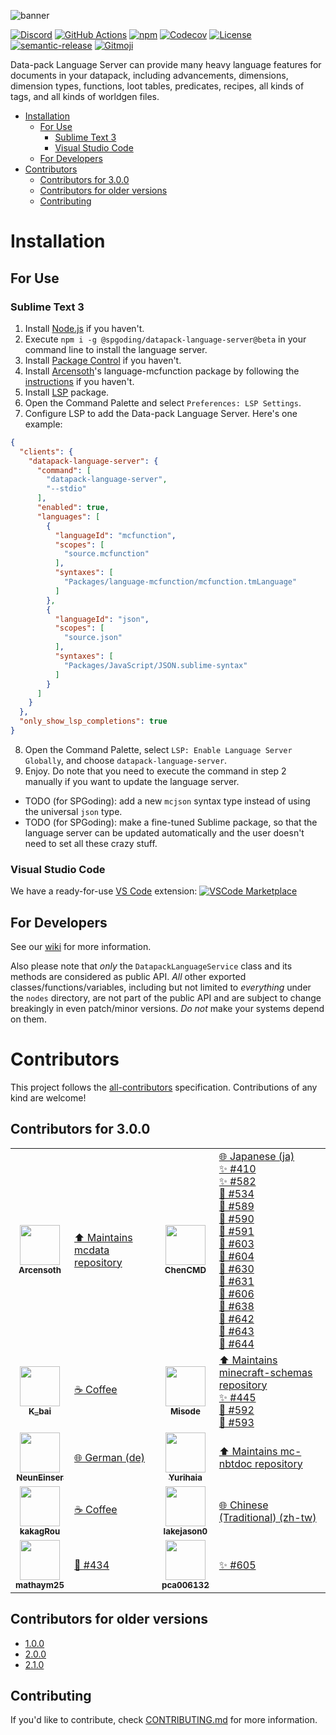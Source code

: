![banner](https://raw.githubusercontent.com/SPGoding/vscode-datapack-helper-plus/master/img/banner.png)

[![Discord](https://img.shields.io/discord/666020457568403505?logo=discord&style=flat-square)](https://discord.gg/EbdseuS)
[![GitHub Actions](https://img.shields.io/github/workflow/status/SPGoding/datapack-language-server/Test?logo=github&style=flat-square)](https://github.com/SPGoding/datapack-language-server/actions)
[![npm](https://img.shields.io/npm/v/datapack-language-server.svg?logo=npm&style=flat-square)](https://npmjs.com/package/datapack-language-server)
[![Codecov](https://img.shields.io/codecov/c/gh/SPGoding/datapack-language-server.svg?logo=codecov&style=flat-square)](https://codecov.io/gh/SPGoding/datapack-language-server)
[![License](https://img.shields.io/github/license/SPGoding/datapack-language-server.svg?style=flat-square)](https://github.com/SPGoding/datapack-language-server/blob/master/LICENSE)
[![semantic-release](https://img.shields.io/badge/%20%20%F0%9F%93%A6%F0%9F%9A%80-semantic--release-e10079.svg?style=flat-square)](https://github.com/semantic-release/semantic-release)
[![Gitmoji](https://img.shields.io/badge/gitmoji-%20😜%20😍-FFDD67.svg?style=flat-square)](https://gitmoji.carloscuesta.me/)

Data-pack Language Server can provide many heavy language features for documents in your datapack, including advancements, dimensions, dimension types, functions, loot tables, predicates, recipes, all kinds of tags, and all kinds of worldgen files.

- [Installation](#installation)
  - [For Use](#for-use)
    - [Sublime Text 3](#sublime-text-3)
    - [Visual Studio Code](#visual-studio-code)
  - [For Developers](#for-developers)
- [Contributors](#contributors)
  - [Contributors for 3.0.0](#contributors-for-300)
  - [Contributors for older versions](#contributors-for-older-versions)
  - [Contributing](#contributing)

# Installation

## For Use

### Sublime Text 3

1. Install [Node.js](https://nodejs.org/) if you haven't.
2. Execute `npm i -g @spgoding/datapack-language-server@beta` in your command line to install the language server.
3. Install [Package Control](https://packagecontrol.io/installation) if you haven't.
4. Install [Arcensoth](https://github.com/Arcensoth)'s language-mcfunction package by following the [instructions](https://github.com/Arcensoth/language-mcfunction#installing-the-sublimetext-package) if you haven't.
5. Install [LSP](https://packagecontrol.io/packages/LSP) package.
6. Open the Command Palette and select `Preferences: LSP Settings`.
7. Configure LSP to add the Data-pack Language Server. Here's one example:
```json
{
  "clients": {
    "datapack-language-server": {
      "command": [
        "datapack-language-server",
        "--stdio"
      ],
      "enabled": true,
      "languages": [
        {
          "languageId": "mcfunction",
          "scopes": [
            "source.mcfunction"
          ],
          "syntaxes": [
            "Packages/language-mcfunction/mcfunction.tmLanguage"
          ]
        },
        {
          "languageId": "json",
          "scopes": [
            "source.json"
          ],
          "syntaxes": [
            "Packages/JavaScript/JSON.sublime-syntax"
          ]
        }
      ]
    }
  },
  "only_show_lsp_completions": true
}
```
8. Open the Command Palette, select `LSP: Enable Language Server Globally`, and choose `datapack-language-server`.
9. Enjoy. Do note that you need to execute the command in step 2 manually if you want to update the language server.

- TODO (for SPGoding): add a new `mcjson` syntax type instead of using the universal `json` type.
- TODO (for SPGoding): make a fine-tuned Sublime package, so that the language server can be updated automatically and the user doesn't need to set all these crazy stuff.

### Visual Studio Code

We have a ready-for-use [VS Code](https://code.visualstudio.com/) extension: [![VSCode Marketplace](https://img.shields.io/visual-studio-marketplace/v/SPGoding.datapack-language-server.svg?logo=visual-studio-code&style=flat-square)](https://marketplace.visualstudio.com/items?itemName=SPGoding.datapack-language-server)

## For Developers

See our [wiki](https://github.com/SPGoding/datapack-language-server/wiki/Language%20Server%20Details) for more information.

Also please note that _only_ the `DatapackLanguageService` class and its methods are considered as public API. _All_ other
exported classes/functions/variables, including but not limited to _everything_ under the `nodes` directory, are not part 
of the public API and are subject to change breakingly in even patch/minor versions. _Do not_ make your systems depend on 
them.

# Contributors

This project follows the [all-contributors](https://github.com/all-contributors/all-contributors) specification. Contributions of any kind are welcome!

## Contributors for 3.0.0

<!-- ALL-CONTRIBUTORS-LIST:START - Do not remove or modify this section -->
<!-- prettier-ignore-start -->
<!-- markdownlint-disable -->
<table>
  <tr>
    <td align="center"><a href="https://github.com/Arcensoth"><img src="https://avatars2.githubusercontent.com/u/1885643?s=460&u=6c40bfd2701329a442810831d3a2cf954c8cf5de&v=4" width="64px;" alt=""/><br /><sub><b>Arcensoth</b></sub></a></td><td align="left"><a href="https://github.com/Arcensoth/mcdata" target="_blank" title="Dependency">⬆️ Maintains mcdata repository</a></td>
    <td align="center"><a href="https://github.com/ChenCMD"><img src="https://avatars2.githubusercontent.com/u/46134240?s=460&u=ca934b86e5189ea9c598a51358571e777e21aa2f&v=4" width="64px;" alt=""/><br /><sub><b>ChenCMD</b></sub></a></td><td align="left"><a href="https://github.com/SPGoding/datapack-language-server/commits?author=ChenCMD" target="_blank" title="Localization">🌐 Japanese (ja)</a><br><a href="https://github.com/SPGoding/datapack-language-server/issues/410" target="_blank" title="Ideas, Planning, and Feedback">✨ #410</a><br><a href="https://github.com/SPGoding/datapack-language-server/issues/582" target="_blank" title="Ideas, Planning, and Feedback">✨ #582</a><br><a href="https://github.com/SPGoding/datapack-language-server/issues/534" target="_blank" title="Bug reports">🐛 #534</a><br><a href="https://github.com/SPGoding/datapack-language-server/issues/589" target="_blank" title="Bug reports">🐛 #589</a><br><a href="https://github.com/SPGoding/datapack-language-server/issues/590" target="_blank" title="Bug reports">🐛 #590</a><br><a href="https://github.com/SPGoding/datapack-language-server/issues/591" target="_blank" title="Bug reports">🐛 #591</a><br><a href="https://github.com/SPGoding/datapack-language-server/issues/603" target="_blank" title="Bug reports">🐛 #603</a><br><a href="https://github.com/SPGoding/datapack-language-server/issues/604" target="_blank" title="Bug reports">🐛 #604</a><br><a href="https://github.com/SPGoding/datapack-language-server/issues/630" target="_blank" title="Bug reports">🐛 #630</a><br><a href="https://github.com/SPGoding/datapack-language-server/issues/631" target="_blank" title="Bug reports">🐛 #631</a><br><a href="https://github.com/SPGoding/datapack-language-server/issues/606" target="_blank" title="Bug reports">🐛 #606</a><br><a href="https://github.com/SPGoding/datapack-language-server/issues/638" target="_blank" title="Bug reports">🐛 #638</a><br><a href="https://github.com/SPGoding/datapack-language-server/issues/642" target="_blank" title="Bug reports">🐛 #642</a><br><a href="https://github.com/SPGoding/datapack-language-server/issues/643" target="_blank" title="Bug reports">🐛 #643</a><br><a href="https://github.com/SPGoding/datapack-language-server/issues/644" target="_blank" title="Bug reports">🐛 #644</a></td>
  </tr>
  <tr>
    <td align="center"><a href="https://afdian.net/@k_bai"><img src="https://pic1.afdiancdn.com/user/f34c5d62954411e8948a52540025c377/avatar/a08952a177bcf9aa806e710c0d695dc3_w719_h720_s657.jpg?imageView2/1/w/240/h/240" width="64px;" alt=""/><br /><sub><b>K_bai</b></sub></a></td><td align="left"><a href="https://github.com/SPGoding/datapack-language-server/blob/master/CONTRIBUTING.md" target="_blank" title="Financial support">☕ Coffee</a></td>
    <td align="center"><a href="https://github.com/misode"><img src="https://avatars1.githubusercontent.com/u/17352009?s=460&u=2813225036a78ea0c585fa5f9150d448c3a8ff8e&v=4" width="64px;" alt=""/><br /><sub><b>Misode</b></sub></a></td><td align="left"><a href="https://github.com/misode/minecraft-schemas" target="_blank" title="Dependency">⬆️ Maintains minecraft-schemas repository</a><br><a href="https://github.com/SPGoding/datapack-language-server/issues/445" target="_blank" title="Ideas, Planning, and Feedback">✨ #445</a><br><a href="https://github.com/SPGoding/datapack-language-server/issues/592" target="_blank" title="Bug reports">🐛 #592</a><br><a href="https://github.com/SPGoding/datapack-language-server/issues/593" target="_blank" title="Bug reports">🐛 #593</a></td>
  </tr>
  <tr>
    <td align="center"><a href="https://github.com/NeunEinser"><img src="https://avatars3.githubusercontent.com/u/12124394?s=460&v=4" width="64px;" alt=""/><br /><sub><b>NeunEinser</b></sub></a></td><td align="left"><a href="https://github.com/SPGoding/datapack-language-server/commits?author=NeunEinser" target="_blank" title="Localization">🌐 German (de)</a></td>
    <td align="center"><a href="https://github.com/Yurihaia"><img src="https://avatars3.githubusercontent.com/u/17830663?s=400&u=4959d74e027642f5a207dcd5e112005c5932b844&v=4" width="64px;" alt=""/><br /><sub><b>Yurihaia</b></sub></a></td><td align="left"><a href="https://github.com/Yurihaia/mc-nbtdoc" target="_blank" title="Dependency">⬆️ Maintains mc-nbtdoc repository</a></td>
  </tr>
  <tr>
    <td align="center"><a href="https://www.mcbbs.net/home.php?mod=space&uid=10240"><img src="https://www.mcbbs.net/uc_server/avatar.php?uid=10240&size=middle" width="64px;" alt=""/><br /><sub><b>kakagRou</b></sub></a></td><td align="left"><a href="https://github.com/SPGoding/datapack-language-server/blob/master/CONTRIBUTING.md" target="_blank" title="Financial support">☕ Coffee</a></td>
    <td align="center"><a href="https://github.com/lakejason0"><img src="https://avatars1.githubusercontent.com/u/36039861?s=460&v=4" width="64px;" alt=""/><br /><sub><b>lakejason0</b></sub></a></td><td align="left"><a href="https://github.com/SPGoding/datapack-language-server/commits?author=lakejason0" target="_blank" title="Localization">🌐 Chinese (Traditional) (zh-tw)</a></td>
  </tr>
  <tr>
    <td align="center"><a href="https://github.com/mathaym25"><img src="https://avatars2.githubusercontent.com/u/35702771?s=460&u=393d01acff13df6e83beb953bd6f916f514f5141&v=4" width="64px;" alt=""/><br /><sub><b>mathaym25</b></sub></a></td><td align="left"><a href="https://github.com/SPGoding/datapack-language-server/issues/434" target="_blank" title="Bug reports">🐛 #434</a></td>
    <td align="center"><a href="https://github.com/pca006132"><img src="https://avatars3.githubusercontent.com/u/12198657?s=460&v=4" width="64px;" alt=""/><br /><sub><b>pca006132</b></sub></a></td><td align="left"><a href="https://github.com/SPGoding/datapack-language-server/issues/605" target="_blank" title="Ideas, Planning, and Feedback">✨ #605</a></td>
  </tr>
</table>

<!-- markdownlint-enable -->
<!-- prettier-ignore-end -->
<!-- ALL-CONTRIBUTORS-LIST:END -->

## Contributors for older versions

- [1.0.0](./contributors/1.0.0.md)
- [2.0.0](./contributors/2.0.0.md)
- [2.1.0](./contributors/2.1.0.md)

## Contributing

If you'd like to contribute, check [CONTRIBUTING.md](./CONTRIBUTING.md) for more information.
